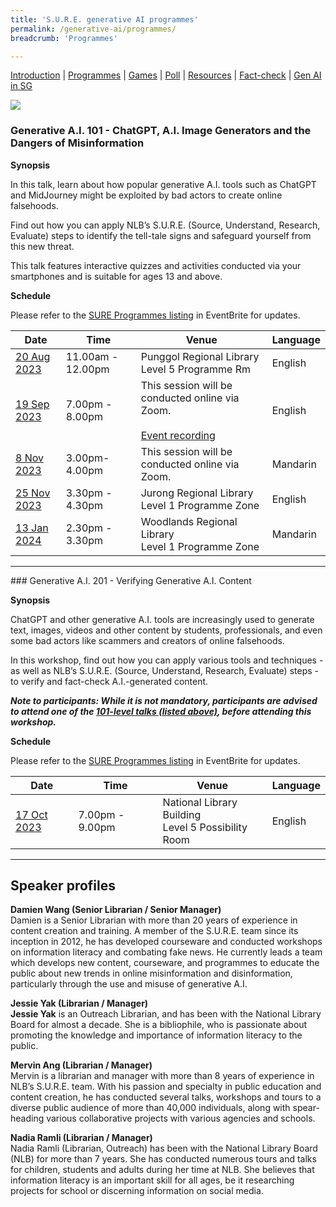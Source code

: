 ```yaml
---
title: 'S.U.R.E. generative AI programmes'
permalink: /generative-ai/programmes/
breadcrumb: 'Programmes'

---
```


[Introduction](/generative-ai/what-is-generative-ai/)  |   [Programmes](/generative-ai/programmes/)  |  [Games](/generative-ai/games/)  |  [Poll](/generative-ai/gen-ai-poll/)  | [Resources](/generative-ai/resource-toolkit/)  | [Fact-check](/generative-ai/fact-checking-tools/)  | [Gen AI in SG](/generative-ai/generative-ai-singapore/)

![](https://sure.nlb.gov.sg/images/eb-banner-gen-ai-2023.png)

### Generative A.I. 101 - ChatGPT, A.I. Image Generators and the Dangers of Misinformation

**Synopsis**

In this talk, learn about how popular generative A.I. tools such as ChatGPT and MidJourney might be exploited by bad actors to create online falsehoods. 

Find out how you can apply NLB’s S.U.R.E. (Source, Understand, Research, Evaluate) steps to identify the tell-tale signs and safeguard yourself from this new threat. 

This talk features interactive quizzes and activities conducted via your smartphones and is suitable for ages 13 and above.

**Schedule**

<a name="101"></a>Please refer to the [SURE Programmes listing](https://www.eventbrite.com/cc/sure-programmes-2280469) in EventBrite for updates.

| Date                                                         | Time              | Venue                                                   | Language |
| ------------------------------------------------------------ | ----------------- | ------------------------------------------------------- | -------- |
| [20 Aug 2023](https://www.eventbrite.com/e/chatgpt-ai-image-generators-and-the-dangers-of-misinformation-tickets-662081893767?aff=odcleoeventsincollection&keep_tld=1) | 11.00am - 12.00pm | Punggol Regional Library <br>Level 5 Programme Rm <br>  | English  |
| [19 Sep 2023](https://nlb-genai-19sep.eventbrite.sg )        | 7.00pm - 8.00pm   | This session will be conducted online via Zoom.<br><br>[Event recording](/blog/tech/tech0006/) | English  |
| [8 Nov 2023](https://www.eventbrite.sg/e/chinese-chatgpt-ai-image-generators-and-the-dangers-of-misinformation-tickets-671362060997?aff=oddtdtcreator) | 3.00pm-4.00pm | This session will be conducted online via Zoom.<br/> | Mandarin |
| [25 Nov 2023](https://nlb-genai-25nov.eventbrite.sg)         | 3.30pm - 4.30pm   | Jurong Regional Library  <br>Level 1 Programme Zone<br> | English  |
| [13 Jan 2024](https://nlb-genai-13jan.eventbrite.sg)   | 2.30pm - 3.30pm | Woodlands Regional Library <br>Level 1 Programme Zone<br>  | Mandarin |

<hr>
### Generative A.I. 201 - Verifying Generative A.I. Content

**Synopsis**

ChatGPT and other generative A.I. tools are increasingly used to generate text, images, videos and other content by students, professionals, and even some bad actors like scammers and creators of online falsehoods.

In this workshop, find out how you can apply various tools and techniques - as well as NLB’s S.U.R.E. (Source, Understand, Research, Evaluate) steps - to verify and fact-check A.I.-generated content.

***Note to participants: While it is not mandatory, participants are advised to attend one of the <a href="#101">101-level talks (listed above)</a>, before attending this workshop.***



**Schedule**

Please refer to the [SURE Programmes listing](https://www.eventbrite.com/cc/sure-programmes-2280469) in EventBrite for updates.

| Date                                                   | Time            | Venue                                                      | Language |
| ------------------------------------------------------ | --------------- | ---------------------------------------------------------- | -------- |
| [17 Oct 2023](https://sure-genai-17oct.eventbrite.sg/) | 7.00pm - 9.00pm | National Library  Building<br>Level 5 Possibility Room<br> | English  |

<hr>


## Speaker profiles

**Damien Wang (Senior Librarian / Senior Manager)**<br>Damien is a Senior Librarian with more than 20 years of experience in content creation and training. A member of the S.U.R.E. team since its inception in 2012, he has developed courseware and conducted workshops on information literacy and combating fake news. He currently leads a team which develops new content, courseware, and programmes to educate the public about new trends in online misinformation and disinformation, particularly through the use and misuse of generative A.I. 



**Jessie Yak (Librarian / Manager)**<br>**Jessie Yak** is an Outreach Librarian, and has been with the National Library Board for almost a decade. She is a bibliophile, who is passionate about promoting the knowledge and importance of information literacy to the public.



**Mervin Ang (Librarian / Manager)**<br>Mervin is a librarian and manager with more than 8 years of experience in NLB’s S.U.R.E. team. With his passion and specialty in public education and content creation, he has conducted several talks, workshops and tours to a diverse public audience of more than 40,000 individuals, along with spear-heading various collaborative projects with various agencies and schools.



**Nadia Ramli (Librarian / Manager)**<br>Nadia Ramli (Librarian, Outreach) has been with the National Library Board (NLB) for more than 7 years. She has conducted numerous tours and talks for children, students and adults during her time at NLB. She believes that information literacy is an important skill for all ages, be it researching projects for school or discerning information on social media.

